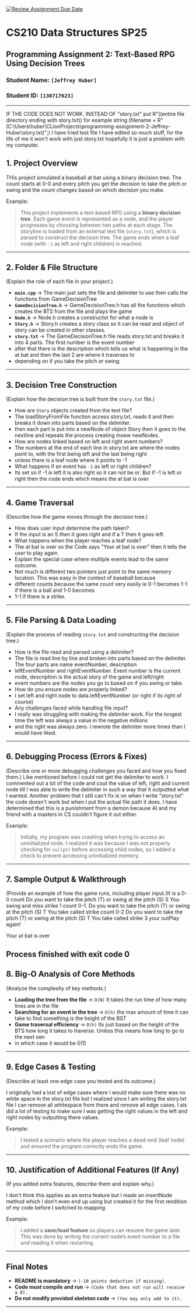 [![Review Assignment Due Date](https://classroom.github.com/assets/deadline-readme-button-22041afd0340ce965d47ae6ef1cefeee28c7c493a6346c4f15d667ab976d596c.svg)](https://classroom.github.com/a/jIKk4bke)
# CS210 Data Structures SP25
## Programming Assignment 2: Text-Based RPG Using Decision Trees

### **Student Name:** `[Jeffrey Huber]`  
### **Student ID:** `[130717623]`  

---

IF THE CODE DOES NOT WORK. INSTEAD OF "story.txt"  put R"((entire file directory ending with story.txt)) 
for example string (filename = R"(C:\Users\huber\CLionProjects\programming-assignment-2-Jeffrey-Huber\story.txt)";)
I have tried test file I have edited so much stuff, for the life of me it won't work with just story.txt
hopefully it is just a problem with my computer.

## **1. Project Overview**
THis project simulated a baseball at bat using a binary decision tree. The count starts at 0-0 and every pitch you get the decision to take the pitch or swing and the count
changes based on which decision you make. 

Example:
> This project implements a text-based RPG using a **binary decision tree**. Each game event is represented as a node, and the player progresses by choosing between two paths at each stage. The storyline is loaded from an external text file (`story.txt`), which is parsed to construct the decision tree. The game ends when a leaf node (with `-1` as left and right children) is reached.

---

## **2. Folder & File Structure**
(Explain the role of each file in your project.)

- **`main.cpp`** → The main just sets the file and delimiter to use then calls the functions from GameDecisionTree  
- **`GameDecisionTree.h`** → GameDecisionTree.h has all the functions which creates the BTS from the file and plays the game  
- **`Node.h`** → Node.h creates a constructor for what a node is
- **`Story.h`** → Story.h creates a story class so it can be read and object of story can be created in other classes.
- **`story.txt`** → The GameDecisionTree.h file reads story.txt and breaks it into 4 parts. The first number is the event number
- after that there is the description which tells us what is happening in the at bat and then the last 2 are where it traverses to
- depending on if you take the pitch or swing. 

---

## **3. Decision Tree Construction**
(Explain how the decision tree is built from the `story.txt` file.)

- How are `Story` objects created from the text file?
- The loadStoryFromFile function access story.txt, reads it and then breaks it down into parts based on the delimiter.
- then each part is put into a newNode of object Story then it goes to the nextline and repeats the process creating moew newNodes.
- How are nodes linked based on left and right event numbers?
- The numbers at the end of each line in story.txt are where the nodes point to, with the first being left and the last being right
- unless there is a leaf node where it points to -1
- What happens if an event has `-1` as left or right children?
- Its set so if -1 is left it is also right so it can not be or. But if -1 is left or right then the code ends which means the at bat is over

---

## **4. Game Traversal**
(Describe how the game moves through the decision tree.)

- How does user input determine the path taken?  
- If the input is an S then it goes right and if a T then it goes left.
- What happens when the player reaches a leaf node?  
- The at bat is over so the Code says "Your at bat is over" then it tells the user to play again
- Explain the special case where multiple events lead to the same outcome.
- Not much is different two pointers just point to the same memory location. This was easy in the context of baseball because
- different counts because the same count very easily ie 0-1 becomes 1-1 if there is a ball and 1-0 becomes
- 1-1 if there is a strike.

---

## **5. File Parsing & Data Loading**
(Explain the process of reading `story.txt` and constructing the decision tree.)

- How is the file read and parsed using a delimiter?  
- The file is read line by line and broken into parts based on the delimiter. The four parts are name eventNumber, description
- leftEventNumber and rightEventNumber. Event number is the current node, description is the actual story of the game and left/right
- event numbers are the nodes you go to based on if you swing or take. 
- How do you ensure nodes are properly linked?
- I set left and right node to data.leftEventNumber (or right if its right of course)
- Any challenges faced while handling file input?
- I really was struggling with making the delimiter work. For the longest time the left was always a value in the negative millions
- and the right was always zero. I rewrote the delimiter more times than I would have liked.

---

## **6. Debugging Process (Errors & Fixes)**
(Describe one or more debugging challenges you faced and how you fixed them.)
Like mentioned before I could not get the delimiter to work. I commented out a lot of the code and cout the value of left, right
and current node till I was able to write the delimiter in such a way that it outputted what I wanted.
Another problem that I still can't fix is on when I write "story.txt" the code doesn't work but when I put the actual file path
it does. I have determined that this is a punishment from a demon because AI and my friend with a masters in CS couldn't figure
it out either.

Example:
> Initially, my program was crashing when trying to access an uninitialized node. I realized it was because I was not properly checking for `nullptr` before accessing child nodes, so I added a check to prevent accessing uninitialized memory.

---

## **7. Sample Output & Walkthrough**
(Provide an example of how the game runs, including player input.)It is a 0-0 count
Do you want to take the pitch (T) or swing at the pitch (S)
S
You swing and miss strike 1 count 0-1.
Do you want to take the pitch (T) or swing at the pitch (S)
T
You take called strike count 0-2
Do you want to take the pitch (T) or swing at the pitch (S)
T
You take called strike 3 your outPlay again!

Your at bat is over

Process finished with exit code 0
---

## **8. Big-O Analysis of Core Methods**
(Analyze the complexity of key methods.)

- **Loading the tree from the file** → `O(N)` It takes the run time of how many lines are in the file
- **Searching for an event in the tree** → `O(h)` the max amount of time it can take to find something is the height of the BST
- **Game traversal efficiency** → `O(h)` Its just based on the height of the BTS how long it takes to traverse. Unless this means how long to go to the next oen
- in which case it would be 0(1)

---

## **9. Edge Cases & Testing**
(Describe at least one edge case you tested and its outcome.)

I originally had a lost of edge cases where I would make sure there was no white space in the story.txt file but I realized
since I am writing the story.txt file I can remove all whitespace from there and remove all edge cases.
I als did a lot of testing to make sure I was getting the right values in the left and right nodes by outputting there values.

Example:
> I tested a scenario where the player reaches a dead-end (leaf node) and ensured the program correctly ends the game.

---

## **10. Justification of Additional Features (If Any)**
(If you added extra features, describe them and explain why.)

I don't think this applies as an extra feature but I made an insertNode method which I don't even end up using
but created it for the first rendition of my code before I switched to mapping. 

Example:
> I added a **save/load feature** so players can resume the game later. This was done by writing the current node’s event number to a file and reading it when restarting.

---

## **Final Notes**
- **README is mandatory** → `(-10 points deduction if missing).`  
- **Code must compile and run** → `(Code that does not run will receive a 0).`  
- **Do not modify provided skeleton code** → `(You may only add to it).`  

---
